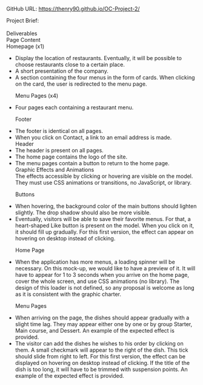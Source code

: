 
GitHub URL:  https://thenry90.github.io/OC-Project-2/


Project Brief:<br>
<br>
Deliverables <br>
Page Content<br>
Homepage (x1)<br>
<ul>
<li> Display the location of restaurants. Eventually, it will be possible to choose
  restaurants close to a certain place. </li>
  
<li> A short presentation of the company.
  
<li> A section containing the four menus in the form of cards. When clicking on the card,
the user is redirected to the menu page. </li>
  
Menu Pages (x4) <br>
  
<li> Four pages each containing a restaurant menu.</li>
  
Footer <br>
<li> The footer is identical on all pages. </li>
<li> When you click on Contact, a link to an email address is made. </li>
Header <br>
<li> The header is present on all pages.</li>
<li> The home page contains the logo of the site.</li>
<li> The menu pages contain a button to return to the home page.</li>
Graphic Effects and Animations <br>
The effects accessible by clicking or hovering are visible on the model. They must use CSS
animations or transitions, no JavaScript, or library. <br>

  
Buttons<br>
<li> When hovering, the background color of the main buttons should lighten slightly. The
drop shadow should also be more visible. </li>
  
<li> Eventually, visitors will be able to save their favorite menus. For that, a heart-shaped
Like button is present on the model. When you click on it, it should fill up gradually.
For this first version, the effect can appear on hovering on desktop instead of
clicking. </li>
  
Home Page<br>
<li> When the application has more menus, a loading spinner will be necessary. On this
mock-up, we would like to have a preview of it. It will have to appear for 1 to 3
seconds when you arrive on the home page, cover the whole screen, and use CSS
animations (no library). The design of this loader is not defined, so any proposal is
welcome as long as it is consistent with the graphic charter. </li>
  
Menu Pages <br>
  
<li> When arriving on the page, the dishes should appear gradually with a slight time lag.
They may appear either one by one or by group Starter, Main course, and Dessert.
An example of the expected effect is provided. </li>
  
<li> The visitor can add the dishes he wishes to his order by clicking on them. A small
checkmark will appear to the right of the dish. This tick should slide from right to left.
For this first version, the effect can be displayed on hovering on desktop instead of
clicking. If the title of the dish is too long, it will have to be trimmed with suspension
points. An example of the expected effect is provided.
